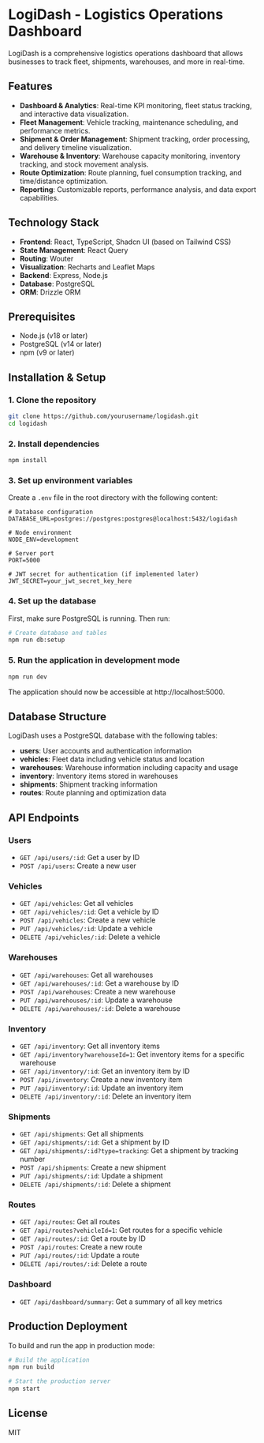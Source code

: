 # LogiDash - Logistics Operations Dashboard

LogiDash is a comprehensive logistics operations dashboard that allows businesses to track fleet, shipments, warehouses, and more in real-time.

## Features

- **Dashboard & Analytics**: Real-time KPI monitoring, fleet status tracking, and interactive data visualization.
- **Fleet Management**: Vehicle tracking, maintenance scheduling, and performance metrics.
- **Shipment & Order Management**: Shipment tracking, order processing, and delivery timeline visualization.
- **Warehouse & Inventory**: Warehouse capacity monitoring, inventory tracking, and stock movement analysis.
- **Route Optimization**: Route planning, fuel consumption tracking, and time/distance optimization.
- **Reporting**: Customizable reports, performance analysis, and data export capabilities.

## Technology Stack

- **Frontend**: React, TypeScript, Shadcn UI (based on Tailwind CSS)
- **State Management**: React Query
- **Routing**: Wouter
- **Visualization**: Recharts and Leaflet Maps
- **Backend**: Express, Node.js
- **Database**: PostgreSQL
- **ORM**: Drizzle ORM

## Prerequisites

- Node.js (v18 or later)
- PostgreSQL (v14 or later)
- npm (v9 or later)

## Installation & Setup

### 1. Clone the repository

```bash
git clone https://github.com/yourusername/logidash.git
cd logidash
```

### 2. Install dependencies

```bash
npm install
```

### 3. Set up environment variables

Create a `.env` file in the root directory with the following content:

```env
# Database configuration
DATABASE_URL=postgres://postgres:postgres@localhost:5432/logidash

# Node environment
NODE_ENV=development

# Server port
PORT=5000

# JWT secret for authentication (if implemented later)
JWT_SECRET=your_jwt_secret_key_here
```

### 4. Set up the database

First, make sure PostgreSQL is running. Then run:

```bash
# Create database and tables
npm run db:setup
```

### 5. Run the application in development mode

```bash
npm run dev
```

The application should now be accessible at http://localhost:5000.

## Database Structure

LogiDash uses a PostgreSQL database with the following tables:

- **users**: User accounts and authentication information
- **vehicles**: Fleet data including vehicle status and location
- **warehouses**: Warehouse information including capacity and usage
- **inventory**: Inventory items stored in warehouses
- **shipments**: Shipment tracking information
- **routes**: Route planning and optimization data

## API Endpoints

### Users

- `GET /api/users/:id`: Get a user by ID
- `POST /api/users`: Create a new user

### Vehicles

- `GET /api/vehicles`: Get all vehicles
- `GET /api/vehicles/:id`: Get a vehicle by ID
- `POST /api/vehicles`: Create a new vehicle
- `PUT /api/vehicles/:id`: Update a vehicle
- `DELETE /api/vehicles/:id`: Delete a vehicle

### Warehouses

- `GET /api/warehouses`: Get all warehouses
- `GET /api/warehouses/:id`: Get a warehouse by ID
- `POST /api/warehouses`: Create a new warehouse
- `PUT /api/warehouses/:id`: Update a warehouse
- `DELETE /api/warehouses/:id`: Delete a warehouse

### Inventory

- `GET /api/inventory`: Get all inventory items
- `GET /api/inventory?warehouseId=1`: Get inventory items for a specific warehouse
- `GET /api/inventory/:id`: Get an inventory item by ID
- `POST /api/inventory`: Create a new inventory item
- `PUT /api/inventory/:id`: Update an inventory item
- `DELETE /api/inventory/:id`: Delete an inventory item

### Shipments

- `GET /api/shipments`: Get all shipments
- `GET /api/shipments/:id`: Get a shipment by ID
- `GET /api/shipments/:id?type=tracking`: Get a shipment by tracking number
- `POST /api/shipments`: Create a new shipment
- `PUT /api/shipments/:id`: Update a shipment
- `DELETE /api/shipments/:id`: Delete a shipment

### Routes

- `GET /api/routes`: Get all routes
- `GET /api/routes?vehicleId=1`: Get routes for a specific vehicle
- `GET /api/routes/:id`: Get a route by ID
- `POST /api/routes`: Create a new route
- `PUT /api/routes/:id`: Update a route
- `DELETE /api/routes/:id`: Delete a route

### Dashboard

- `GET /api/dashboard/summary`: Get a summary of all key metrics

## Production Deployment

To build and run the app in production mode:

```bash
# Build the application
npm run build

# Start the production server
npm start
```

## License

MIT
